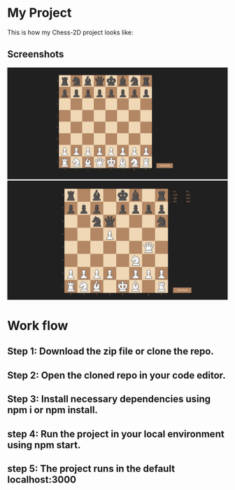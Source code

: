 # My Project

This is how my Chess-2D project looks like:

## Screenshots

![Screenshot 1](/assets/scr1.png)
![Screenshot 2](/assets/scr2.png)

# Work flow

## Step 1: Download the zip file or clone the repo.
## Step 2: Open the cloned repo in your code editor.
## Step 3: Install necessary dependencies using npm i or npm install.
## step 4: Run the project in your local environment using npm start.
## step 5: The project runs in the default localhost:3000
